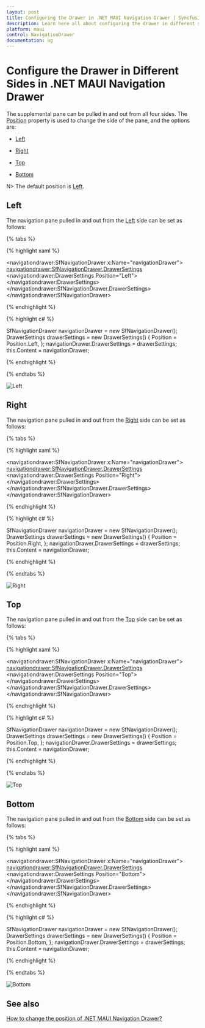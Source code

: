 ```yaml
---
layout: post
title: Configuring the Drawer in .NET MAUI Navigation Drawer | Syncfusion
description: Learn here all about configuring the drawer in different sides support in Syncfusion .NET MAUI Navigation Drawer (SfNavigationDrawer) control and more.
platform: maui
control: NavigationDrawer
documentation: ug
---
```

# Configure the Drawer in Different Sides in .NET MAUI Navigation Drawer

The supplemental pane can be pulled in and out from all four sides. The [Position](https://help.syncfusion.com/cr/maui/Syncfusion.Maui.NavigationDrawer.DrawerSettings.html#Syncfusion_Maui_NavigationDrawer_DrawerSettings_Position) property is used to change the side of the pane, and the options are:

*	[Left](https://help.syncfusion.com/cr/maui/Syncfusion.Maui.NavigationDrawer.Position.html#Syncfusion_Maui_NavigationDrawer_Position_Left)

*	[Right](https://help.syncfusion.com/cr/maui/Syncfusion.Maui.NavigationDrawer.Position.html#Syncfusion_Maui_NavigationDrawer_Position_Right)

*	[Top](https://help.syncfusion.com/cr/maui/Syncfusion.Maui.NavigationDrawer.Position.html#Syncfusion_Maui_NavigationDrawer_Position_Top)

*	[Bottom](https://help.syncfusion.com/cr/maui/Syncfusion.Maui.NavigationDrawer.Position.html#Syncfusion_Maui_NavigationDrawer_Position_Bottom)

N> The default position is [Left](https://help.syncfusion.com/cr/maui/Syncfusion.Maui.NavigationDrawer.Position.html#Syncfusion_Maui_NavigationDrawer_Position_Left).

## Left

The navigation pane pulled in and out from the [Left](https://help.syncfusion.com/cr/maui/Syncfusion.Maui.NavigationDrawer.Position.html#Syncfusion_Maui_NavigationDrawer_Position_Left) side can be set as follows:

{% tabs %}	

{% highlight xaml %}

<navigationdrawer:SfNavigationDrawer x:Name="navigationDrawer">
    <navigationdrawer:SfNavigationDrawer.DrawerSettings>
        <navigationdrawer:DrawerSettings Position="Left">
        </navigationdrawer:DrawerSettings>
    </navigationdrawer:SfNavigationDrawer.DrawerSettings>
</navigationdrawer:SfNavigationDrawer>

{% endhighlight %}
	
{% highlight c# %}

 SfNavigationDrawer navigationDrawer = new SfNavigationDrawer();
 DrawerSettings drawerSettings = new DrawerSettings()
 {
     Position = Position.Left,
 };
 navigationDrawer.DrawerSettings = drawerSettings;
 this.Content = navigationDrawer;

{% endhighlight %}

{% endtabs %}

![Left](Images/drawer-sides/navigation_drawer_left.png)

## Right

The navigation pane pulled in and out from the [Right](https://help.syncfusion.com/cr/maui/Syncfusion.Maui.NavigationDrawer.Position.html#Syncfusion_Maui_NavigationDrawer_Position_Right) side can be set as follows:

{% tabs %}	

{% highlight xaml %}

<navigationdrawer:SfNavigationDrawer x:Name="navigationDrawer">
    <navigationdrawer:SfNavigationDrawer.DrawerSettings>
        <navigationdrawer:DrawerSettings Position="Right">
        </navigationdrawer:DrawerSettings>
    </navigationdrawer:SfNavigationDrawer.DrawerSettings>
</navigationdrawer:SfNavigationDrawer>
	
{% endhighlight %}
	
{% highlight c# %}

 SfNavigationDrawer navigationDrawer = new SfNavigationDrawer();
 DrawerSettings drawerSettings = new DrawerSettings()
 {
     Position = Position.Right,
 };
 navigationDrawer.DrawerSettings = drawerSettings;
 this.Content = navigationDrawer;

{% endhighlight %}

{% endtabs %}

![Right](Images/drawer-sides/navigation_drawer_right.png)
	
## Top

The navigation pane pulled in and out from the [Top](https://help.syncfusion.com/cr/maui/Syncfusion.Maui.NavigationDrawer.Position.html#Syncfusion_Maui_NavigationDrawer_Position_Top) side can be set as follows:

{% tabs %}

{% highlight xaml %}

<navigationdrawer:SfNavigationDrawer x:Name="navigationDrawer">
    <navigationdrawer:SfNavigationDrawer.DrawerSettings>
        <navigationdrawer:DrawerSettings Position="Top">
        </navigationdrawer:DrawerSettings>
    </navigationdrawer:SfNavigationDrawer.DrawerSettings>
</navigationdrawer:SfNavigationDrawer>

	
{% endhighlight %}	
	
{% highlight c# %}
	
 SfNavigationDrawer navigationDrawer = new SfNavigationDrawer();
 DrawerSettings drawerSettings = new DrawerSettings()
 {
     Position = Position.Top,
 };
 navigationDrawer.DrawerSettings = drawerSettings;
 this.Content = navigationDrawer;

{% endhighlight %}

{% endtabs %}

![Top](Images/drawer-sides/navigation_drawer_top.png)

## Bottom

The navigation pane pulled in and out from the [Bottom](https://help.syncfusion.com/cr/maui/Syncfusion.Maui.NavigationDrawer.Position.html#Syncfusion_Maui_NavigationDrawer_Position_Bottom) side can be set as follows:

{% tabs %}	

{% highlight xaml %}

<navigationdrawer:SfNavigationDrawer x:Name="navigationDrawer">
    <navigationdrawer:SfNavigationDrawer.DrawerSettings>
        <navigationdrawer:DrawerSettings Position="Bottom">
        </navigationdrawer:DrawerSettings>
    </navigationdrawer:SfNavigationDrawer.DrawerSettings>
</navigationdrawer:SfNavigationDrawer>

{% endhighlight %}
	
{% highlight c# %}

SfNavigationDrawer navigationDrawer = new SfNavigationDrawer();
DrawerSettings drawerSettings = new DrawerSettings()
{
    Position = Position.Bottom,
};
navigationDrawer.DrawerSettings = drawerSettings;
this.Content = navigationDrawer;

{% endhighlight %}

{% endtabs %}

![Bottom](Images/drawer-sides/navigation_drawer_bottom.png)

## See also 

[How to change the position of .NET MAUI Navigation Drawer?](https://support.syncfusion.com/kb/article/15515/how-to-change-the-position-of-net-maui-navigation-drawer)